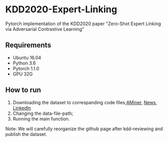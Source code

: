 # KDD2020-Expert-Linking
Pytorch implementation of the KDD2020 paper "Zero-Shot Expert Linking via Adversarial Contrastive Learning"

## Requirements
- Ubuntu 16.04
- Python 3.6
- Pytorch 1.1.0
- GPU 32G

## How to run
1. Downloading the dataset to correspanding code files;[AMiner](), [News](), [LinkedIn]()
2. Changing the data-file-path;
3. Running the main function.


Note: We will carefully reorganize the github page after kdd-reviewing and publish the dataset.
